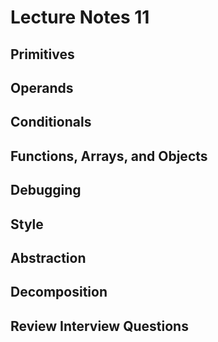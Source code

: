 # Lecture Notes 11

## Primitives

## Operands

## Conditionals

## Functions, Arrays, and Objects

## Debugging

## Style

## Abstraction

## Decomposition

## Review Interview Questions
